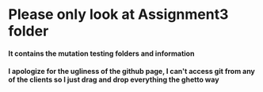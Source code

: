 # Please only look at Assignment3 folder
#### It contains the mutation testing folders and information
#### I apologize for the ugliness of the github page, I can't access git from any of the clients so I just drag and drop everything the ghetto way
